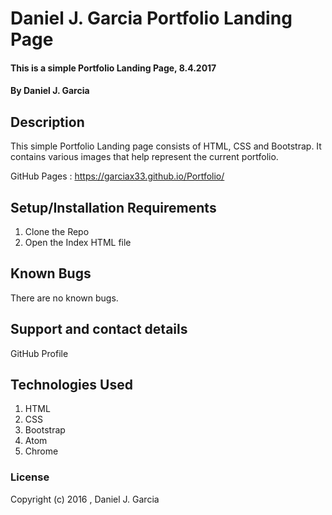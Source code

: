 # Daniel J. Garcia Portfolio Landing Page

#### This is a simple Portfolio Landing Page, 8.4.2017

#### By Daniel J. Garcia

## Description

This simple Portfolio Landing page consists of HTML, CSS and Bootstrap. It contains various images that help represent the current portfolio.

GitHub Pages : https://garciax33.github.io/Portfolio/

## Setup/Installation Requirements

1. Clone the Repo
2. Open the Index HTML file

## Known Bugs

There are no known bugs.

## Support and contact details

GitHub Profile

## Technologies Used

1. HTML
2. CSS
3. Bootstrap
4. Atom
5. Chrome

### License


Copyright (c) 2016 , Daniel J. Garcia

